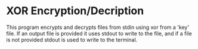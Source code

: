 # XOR Encryption/Decription
This program encrypts and decrypts files from stdin using xor from a 'key' file. If an output file is provided it uses stdout to write to the file, and if a file is not provided stdout is used to write to the terminal.
